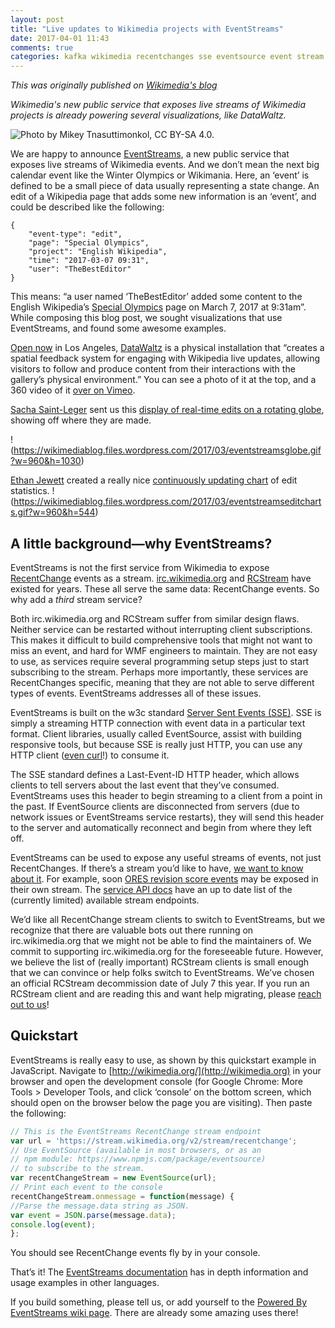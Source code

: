```yaml
---
layout: post
title: "Live updates to Wikimedia projects with EventStreams"
date: 2017-04-01 11:43
comments: true
categories: kafka wikimedia recentchanges sse eventsource event stream
---
```


_This was originally published on [Wikimedia's blog](https://blog.wikimedia.org/2017/03/20/eventstreams/)_

_Wikimedia's new public service that exposes live streams of Wikimedia projects is already powering several visualizations, like DataWaltz._

![Photo by Mikey Tnasuttimonkol, CC BY-SA 4.0.](https://wikimediablog.files.wordpress.com/2017/03/data_waltz_exhibit_in_la_2.jpg?w=580&h=386)

We are happy to announce [EventStreams](https://wikitech.wikimedia.org/wiki/EventStreams), a new public service that exposes live streams of Wikimedia events.  And we don’t mean the next big calendar event like the Winter Olympics or Wikimania.  Here, an ‘event’ is defined to be a small piece of data usually representing a state change. An edit of a Wikipedia page that adds some new information is an ‘event’, and could be described like the following:
```
{
    "event-type": "edit",
    "page": "Special Olympics",
    "project": "English Wikipedia",
    "time": "2017-03-07 09:31",
    "user": "TheBestEditor"
}
```

This means: “a user named ‘TheBestEditor’ added some content to the English Wikipedia’s [Special Olympics](https://en.wikipedia.org/wiki/Special_Olympics) page on March 7, 2017 at 9:31am”.
While composing this blog post, we sought visualizations that use EventStreams, and found some awesome examples.

[Open now](https://woodbury.edu/event/data-waltz-wuho/) in Los Angeles, [DataWaltz](http://datawaltz.hatnote.com/) is a physical installation that “creates a spatial feedback system for engaging with Wikipedia live updates, allowing visitors to follow and produce content from their interactions with the gallery’s physical environment.” You can see a photo of it at the top, and a 360 video of it [over on Vimeo](https://vimeo.com/208084520).

[Sacha Saint-Leger](https://github.com/sachaysl) sent us this [display of real-time edits on a rotating globe](https://sachaysl.github.io/wikimedia-challenge/), showing off where they are made.

!(https://wikimediablog.files.wordpress.com/2017/03/eventstreamsglobe.gif?w=960&h=1030)

[Ethan Jewett](http://github.com/esjewett) created a really nice [continuously updating chart](https://esjewett.github.io/wm-eventsource-demo/) of edit statistics.
!(https://wikimediablog.files.wordpress.com/2017/03/eventstreamseditcharts.gif?w=960&h=544)

## A little background—why EventStreams?

EventStreams is not the first service from Wikimedia to expose [RecentChange](https://www.mediawiki.org/wiki/Manual:Recent_changes) events as a stream. [irc.wikimedia.org](https://wikitech.wikimedia.org/wiki/Irc.wikimedia.org) and [RCStream](https://wikitech.wikimedia.org/wiki/RCStream) have existed for years.  These all serve the same data: RecentChange events.  So why add a _third_ stream service?

Both irc.wikimedia.org and RCStream suffer from similar design flaws.  Neither service can be restarted without interrupting client subscriptions.  This makes it difficult to build comprehensive tools that might not want to miss an event, and hard for WMF engineers to maintain. They are not easy to use, as services require several programming setup steps just to start subscribing to the stream.  Perhaps more importantly, these services are RecentChanges specific, meaning that they are not able to serve different types of events. EventStreams addresses all of these issues.

EventStreams is built on the w3c standard [Server Sent Events (SSE)](https://en.wikipedia.org/wiki/Server-sent_events).  SSE is simply a streaming HTTP connection with event data in a particular text format.  Client libraries, usually called EventSource, assist with building responsive tools, but because SSE is really just HTTP, you can use any HTTP client ([even curl](https://wikitech.wikimedia.org/wiki/EventStreams#Command-line)!) to consume it.

The SSE standard defines a Last-Event-ID HTTP header, which allows clients to tell servers about the last event that they’ve consumed.  EventStreams uses this header to begin streaming to a client from a point in the past.  If EventSource clients are disconnected from servers (due to network issues or EventStreams service restarts), they will send this header to the server and automatically reconnect and begin from where they left off.

EventStreams can be used to expose any useful streams of events, not just RecentChanges.  If there’s a stream you’d like to have, [we want to know about it](https://www.mediawiki.org/wiki/Topic:Tkjk4ezxb4u01a61).  For example, soon [ORES revision score events](https://ores.wikimedia.org/) may be exposed in their own stream.  The [service API docs](http://stream.wikimedia.org/?doc) have an up to date list of the (currently limited) available stream endpoints.

We’d like all RecentChange stream clients to switch to EventStreams, but we recognize that there are valuable bots out there running on irc.wikimedia.org that we might not be able to find the maintainers of.  We commit to supporting irc.wikimedia.org for the foreseeable future.
However, we believe the list of (really important) RCStream clients is small enough that we can convince or help folks switch to EventStreams.  We’ve chosen an official RCStream decommission date of July 7 this year.  If you run an RCStream client and are reading this and want help migrating, please [reach out to us](https://www.mediawiki.org/wiki/Topic:Tkjkee2j684hkwc9)!

## Quickstart

EventStreams is really easy to use, as shown by this quickstart example in JavaScript.  Navigate to [http://wikimedia.org/](http://wikimedia.org) in your browser and open the development console (for Google Chrome: More Tools > Developer Tools, and click ‘console’ on the bottom screen, which should open on the browser below the page you are visiting). Then paste the following:

```javascript
// This is the EventStreams RecentChange stream endpoint
var url = 'https://stream.wikimedia.org/v2/stream/recentchange';
// Use EventSource (available in most browsers, or as an
// npm module: https://www.npmjs.com/package/eventsource)
// to subscribe to the stream.
var recentChangeStream = new EventSource(url);
// Print each event to the console
recentChangeStream.onmessage = function(message) {
//Parse the message.data string as JSON.
var event = JSON.parse(message.data);
console.log(event);
};
```

You should see RecentChange events fly by in your console.

That’s it!   The [EventStreams documentation](https://wikitech.wikimedia.org/wiki/EventStreams) has in depth information and usage examples in other languages.

If you build something, please tell us, or add yourself to the [Powered By EventStreams wiki page](https://wikitech.wikimedia.org/wiki/EventStreams/Powered_By).  There are already some amazing uses there!
